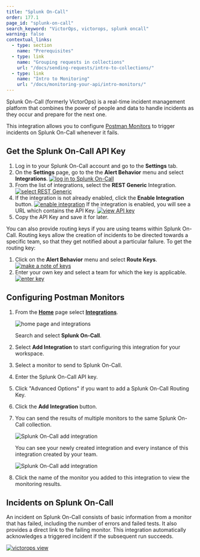 ```yaml
---
title: "Splunk On-Call"
order: 177.1
page_id: "splunk-on-call"
search_keyword: "VictorOps, victorops, splunk oncall"
warning: false
contextual_links:
  - type: section
    name: "Prerequisites"
  - type: link
    name: "Grouping requests in collections"
    url: "/docs/sending-requests/intro-to-collections/"
  - type: link
    name: "Intro to Monitoring"
    url: "/docs/monitoring-your-api/intro-monitors/"
---
```


Splunk On-Call (formerly VictorOps) is a real-time incident management platform that combines the power of people and data to handle incidents as they occur and prepare for the next one.

This integration allows you to configure [Postman Monitors](/docs/monitoring-your-api/intro-monitors/) to trigger incidents on Splunk On-Call whenever it fails.

## Get the Splunk On-Call API Key

1. Log in to your Splunk On-Call account and go to the **Settings** tab.
1. On the **Settings** page, go to the the **Alert Behavior** menu and select **Integrations**.
   [![log in to Splunk On-Call](https://assets.postman.com/postman-docs/58842896.png)](https://assets.postman.com/postman-docs/58842896.png)
1. From the list of integrations, select the **REST Generic** Integration.
   [![select REST Generic](https://assets.postman.com/postman-docs/58843113.png)](https://assets.postman.com/postman-docs/58843113.png)
1. If the integration is not already enabled, click the **Enable Integration** button.
   [![enable integration](https://assets.postman.com/postman-docs/58843154.png)](https://assets.postman.com/postman-docs/58843154.png)
   If the integration is enabled, you will see a URL which contains the API Key.
   [![view API key](https://assets.postman.com/postman-docs/58843264.png)](https://assets.postman.com/postman-docs/58843264.png)
1. Copy the API Key and save it for later.

You can also provide routing keys if you are using teams within Splunk On-Call. Routing keys allow the creation of incidents to be directed towards a specific team, so that they get notified about a particular failure. To get the routing key:

1. Click on the **Alert Behavior** menu and select **Route Keys**.
   [![make a note of keys](https://assets.postman.com/postman-docs/58842580.png)](https://assets.postman.com/postman-docs/58842580.png)
1. Enter your own key and select a team for which the key is applicable.
   [![enter key](https://assets.postman.com/postman-docs/58842547.png)](https://assets.postman.com/postman-docs/58842547.png)

## Configuring Postman Monitors

1. From the **[Home](https://go.postman.co/home)** page select **[Integrations](https://go.postman.co/integrations)**.

    ![home page and integrations](https://assets.postman.com/postman-docs/home-integrations.jpg)

    Search and select **Splunk On-Call**.
1. Select **Add Integration** to start configuring this integration for your workspace.
1. Select a monitor to send to Splunk On-Call.
1. Enter the Splunk On-Call API key.
1. Click "Advanced Options" if you want to add a Splunk On-Call Routing Key.
1. Click the **Add Integration** button.
1. You can send the results of multiple monitors to the same Splunk On-Call collection.

   ![Splunk On-Call add integration](https://assets.postman.com/postman-docs/splunk-on-call-add-integration-config.jpg)

   You can see your newly created integration and every instance of this integration created by your team.

   ![Splunk On-Call add integration](https://assets.postman.com/postman-docs/splunk-on-call-view-all-integrations.jpg)

1. Click the name of the monitor you added to this integration to view the monitoring results.

## Incidents on Splunk On-Call

An incident on Splunk On-Call consists of basic information from a monitor that has failed, including the number of errors and failed tests. It also provides a direct link to the failing monitor. This integration automatically acknowledges a triggered incident if the subsequent run succeeds.

[![victorops view](https://assets.postman.com/postman-docs/58843343.png)](https://assets.postman.com/postman-docs/58843343.png)
